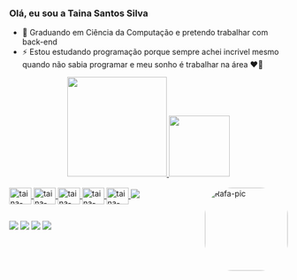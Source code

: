 ### Olá, eu sou a Taina Santos Silva

- 🌱 Graduando em Ciência da Computação e pretendo trabalhar com back-end
- ⚡ Estou estudando programação porque sempre achei incrivel mesmo quando não sabia programar e meu sonho é trabalhar na área ❤🤞

<div align="center">
  <a href="https://github.com/Tainassilva">
  <img height="180em" src="https://github-readme-stats.vercel.app/api?username=Tainassilva&show_icons=true&theme=radical&include_all_commits=true&count_private=true"/>
  <img height="110em" src="https://github-readme-stats.vercel.app/api/top-langs/?username=Tainassilva&layout=compact&langs_count=7&theme=radical"/>
</div>
  
  <div style="display: inline_block"><br>
  <img align="center" alt="taina-Java" height="30" width="40"      
  <img src="https://cdn.jsdelivr.net/gh/devicons/devicon/icons/java/java-original-wordmark.svg" />
  <img align="center" alt="taina-Html" height="30" width="40" 
  <img src="https://cdn.jsdelivr.net/gh/devicons/devicon/icons/html5/html5-original.svg" />
  <img align="center" alt="taina-Css" height="30" width="40" 
  <img src="https://cdn.jsdelivr.net/gh/devicons/devicon/icons/css3/css3-original.svg" />
  <img align="center" alt="taina-Angular" height="30" width="40" 
  <img src="https://cdn.jsdelivr.net/gh/devicons/devicon/icons/angularjs/angularjs-original.svg" />
  <img align="center" alt="taina-react" height="30" width="40" 
  <img src="https://cdn.jsdelivr.net/gh/devicons/devicon@latest/icons/react/react-original.svg" />  
  <img src="https://cdn.jsdelivr.net/gh/devicons/devicon@latest/devicon.min.css" />
  <img align="right" alt="Rafa-pic" height="150" style="border-radius:50px;" src="https://i.picasion.com/pic91/e186d403c1fcf66fa3bb572e6b8bfd24.gif">
</div>
  
  ##
  
<div>
    <a href="https://www.youtube.com/channel/UCZZ_ZRdrBWb66m-hzRXmbyA" target="_blank"><img src="https://img.shields.io/badge/YouTube-FF0000?style=for-the-badge&logo=youtube&logoColor=white" target="_blank"></a>
  <a href="https://www.instagram.com/tatasilva2511" target="_blank"><img src="https://img.shields.io/badge/-Instagram-%23E4405F?style=for-the-badge&logo=instagram&logoColor=white" target="_blank"></a>
  <a href = "tainassilva25111996@gmail.com"><img src="https://img.shields.io/badge/-Gmail-%23333?style=for-the-badge&logo=gmail&logoColor=red" target="_blank"></a>
  <a href="https://www.linkedin.com/in/taina-silva-4b7653182" target="_blank"><img src="https://img.shields.io/badge/-LinkedIn-%230077B5?style=for-the-badge&logo=linkedin&logoColor=white" target="_blank"></a> 
</div>
  
